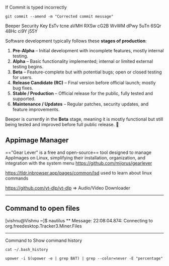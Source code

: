 If Commit is typed incorrectly
```
git commit --amend -m "Corrected commit message"

```

Beeper Security Key
EsTv tcne aVMH RXSw cG2B WvWM dPwy 5uTn 6SQr 48Hc ci9Y j55Y



Software development typically follows these **stages of production**:

1. **Pre-Alpha** – Initial development with incomplete features, mostly internal testing.
2. **Alpha** – Basic functionality implemented; internal or limited external testing begins.
3. **Beta** – Feature-complete but with potential bugs; open or closed testing for users.
4. **Release Candidate (RC)** – Final version before official launch; mostly bug fixes.
5. **Stable / Production** – Official release for the public, fully tested and supported.
6. **Maintenance / Updates** – Regular patches, security updates, and feature improvements.

Beeper is currently in the **Beta** stage, meaning it is mostly functional but still being tested and improved before full public release. 🚀

## Appimage Manager
=="Gear Lever" is a free and open-source== tool designed to manage AppImages on Linux, simplifying their installation, organization, and integration with the system menu
https://github.com/mijorus/gearlever

https://tldr.inbrowser.app/pages/common/lsd used to learn about linux commands

https://github.com/yt-dlp/yt-dlp => Audio/Video Downloader

----------------------------
## Command to open files
[vishnu@Vishnu ~]$ nautilus
** Message: 22:08:04.874: Connecting to org.freedesktop.Tracker3.Miner.Files

----------
Command to Show command history

```
cat ~/.bash_history
```



```
upower -i $(upower -e | grep BAT) | grep --color=never -E "percentage"
```
